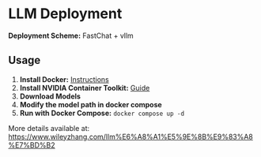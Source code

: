 # LLM Deployment

**Deployment Scheme:** FastChat + vllm

## Usage

1. **Install Docker:** [Instructions](https://docs.docker.com/engine/install/ubuntu/)
2. **Install NVIDIA Container Toolkit:** [Guide](https://docs.nvidia.com/datacenter/cloud-native/container-toolkit/latest/install-guide.html)
3. **Download Models**
4. **Modify the model path in docker compose**
5. **Run with Docker Compose:** `docker compose up -d`

More details available at: <https://www.wileyzhang.com/llm%E6%A8%A1%E5%9E%8B%E9%83%A8%E7%BD%B2>

